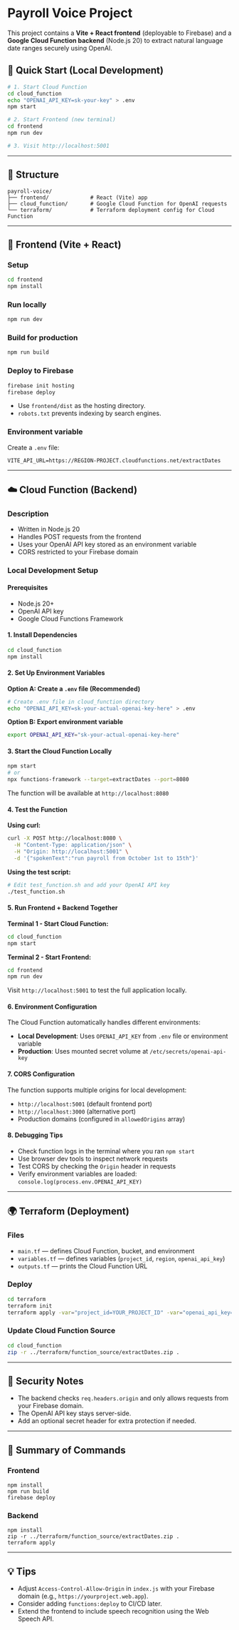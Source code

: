 # Payroll Voice Project

This project contains a **Vite + React frontend** (deployable to Firebase) and a **Google Cloud Function backend** (Node.js 20) to extract natural language date ranges securely using OpenAI.

## 🚀 Quick Start (Local Development)

```bash
# 1. Start Cloud Function
cd cloud_function
echo "OPENAI_API_KEY=sk-your-key" > .env
npm start

# 2. Start Frontend (new terminal)
cd frontend
npm run dev

# 3. Visit http://localhost:5001
```

---

## 🧩 Structure

```
payroll-voice/
├── frontend/             # React (Vite) app
├── cloud_function/       # Google Cloud Function for OpenAI requests
└── terraform/            # Terraform deployment config for Cloud Function
```

---

## 🚀 Frontend (Vite + React)

### Setup
```bash
cd frontend
npm install
```

### Run locally
```bash
npm run dev
```

### Build for production
```bash
npm run build
```

### Deploy to Firebase
```bash
firebase init hosting
firebase deploy
```
- Use `frontend/dist` as the hosting directory.
- `robots.txt` prevents indexing by search engines.

### Environment variable
Create a `.env` file:
```
VITE_API_URL=https://REGION-PROJECT.cloudfunctions.net/extractDates
```

---

## ☁️ Cloud Function (Backend)

### Description
- Written in Node.js 20
- Handles POST requests from the frontend
- Uses your OpenAI API key stored as an environment variable
- CORS restricted to your Firebase domain

### Local Development Setup

#### Prerequisites
- Node.js 20+
- OpenAI API key
- Google Cloud Functions Framework

#### 1. Install Dependencies
```bash
cd cloud_function
npm install
```

#### 2. Set Up Environment Variables

**Option A: Create a `.env` file (Recommended)**
```bash
# Create .env file in cloud_function directory
echo "OPENAI_API_KEY=sk-your-actual-openai-key-here" > .env
```

**Option B: Export environment variable**
```bash
export OPENAI_API_KEY="sk-your-actual-openai-key-here"
```

#### 3. Start the Cloud Function Locally
```bash
npm start
# or
npx functions-framework --target=extractDates --port=8080
```

The function will be available at `http://localhost:8080`

#### 4. Test the Function

**Using curl:**
```bash
curl -X POST http://localhost:8080 \
  -H "Content-Type: application/json" \
  -H "Origin: http://localhost:5001" \
  -d '{"spokenText":"run payroll from October 1st to 15th"}'
```

**Using the test script:**
```bash
# Edit test_function.sh and add your OpenAI API key
./test_function.sh
```

#### 5. Run Frontend + Backend Together

**Terminal 1 - Start Cloud Function:**
```bash
cd cloud_function
npm start
```

**Terminal 2 - Start Frontend:**
```bash
cd frontend
npm run dev
```

Visit `http://localhost:5001` to test the full application locally.

#### 6. Environment Configuration

The Cloud Function automatically handles different environments:

- **Local Development**: Uses `OPENAI_API_KEY` from `.env` file or environment variable
- **Production**: Uses mounted secret volume at `/etc/secrets/openai-api-key`

#### 7. CORS Configuration

The function supports multiple origins for local development:
- `http://localhost:5001` (default frontend port)
- `http://localhost:3000` (alternative port)
- Production domains (configured in `allowedOrigins` array)

#### 8. Debugging Tips

- Check function logs in the terminal where you ran `npm start`
- Use browser dev tools to inspect network requests
- Test CORS by checking the `Origin` header in requests
- Verify environment variables are loaded: `console.log(process.env.OPENAI_API_KEY)`

---

## 🌍 Terraform (Deployment)

### Files
- `main.tf` — defines Cloud Function, bucket, and environment
- `variables.tf` — defines variables (`project_id`, `region`, `openai_api_key`)
- `outputs.tf` — prints the Cloud Function URL

### Deploy
```bash
cd terraform
terraform init
terraform apply -var="project_id=YOUR_PROJECT_ID" -var="openai_api_key=sk-..." -auto-approve
```

### Update Cloud Function Source
```bash
cd cloud_function
zip -r ../terraform/function_source/extractDates.zip .
```

---

## 🔐 Security Notes
- The backend checks `req.headers.origin` and only allows requests from your Firebase domain.
- The OpenAI API key stays server-side.
- Add an optional secret header for extra protection if needed.

---

## 🧭 Summary of Commands

### Frontend
```
npm install
npm run build
firebase deploy
```

### Backend
```
npm install
zip -r ../terraform/function_source/extractDates.zip .
terraform apply
```

---

## 💡 Tips
- Adjust `Access-Control-Allow-Origin` in `index.js` with your Firebase domain (e.g., `https://yourproject.web.app`).
- Consider adding `functions:deploy` to CI/CD later.
- Extend the frontend to include speech recognition using the Web Speech API.
